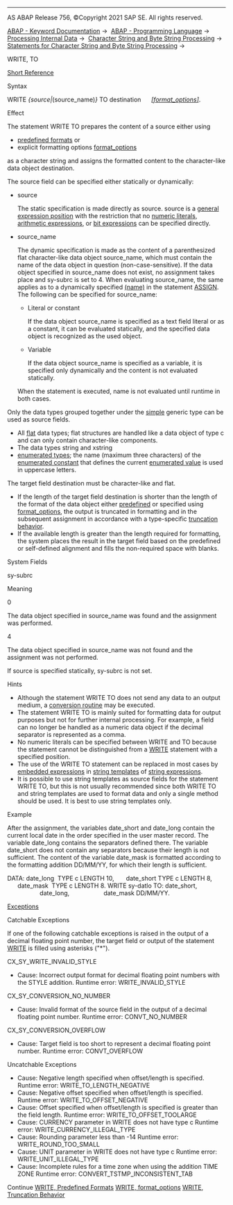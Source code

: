   

* * *

AS ABAP Release 756, ©Copyright 2021 SAP SE. All rights reserved.

[ABAP - Keyword Documentation](javascript:call_link\('abenabap.htm'\)) →  [ABAP - Programming Language](javascript:call_link\('abenabap_reference.htm'\)) →  [Processing Internal Data](javascript:call_link\('abenabap_data_working.htm'\)) →  [Character String and Byte String Processing](javascript:call_link\('abenabap_data_string.htm'\)) →  [Statements for Character String and Byte String Processing](javascript:call_link\('abenstring_processing_statements.htm'\)) → 

WRITE, TO

[Short Reference](javascript:call_link\('abapwrite_to_shortref.htm'\))

Syntax

WRITE *{*source*|*(source\_name)*}* TO destination
     [*\[*format\_options*\]*](javascript:call_link\('abapwrite_to_options.htm'\)).

Effect

The statement WRITE TO prepares the content of a source either using

-   [predefined formats](javascript:call_link\('abenwrite_formats.htm'\)) or
-   explicit formatting options [format\_options](javascript:call_link\('abapwrite_to_options.htm'\))

as a character string and assigns the formatted content to the character-like data object destination.

The source field can be specified either statically or dynamically:

-   source
    
    The static specification is made directly as source. source is a [general expression position](javascript:call_link\('abengeneral_expr_position_glosry.htm'\) "Glossary Entry") with the restriction that no [numeric literals](javascript:call_link\('abennumeric_literal_glosry.htm'\) "Glossary Entry"), [arithmetic expressions](javascript:call_link\('abenarithmetic_expression_glosry.htm'\) "Glossary Entry"), or [bit expressions](javascript:call_link\('abenbit_expression_glosry.htm'\) "Glossary Entry") can be specified directly.
    
-   source\_name
    
    The dynamic specification is made as the content of a parenthesized flat character-like data object source\_name, which must contain the name of the data object in question (non-case-sensitive). If the data object specified in source\_name does not exist, no assignment takes place and sy-subrc is set to 4. When evaluating source\_name, the same applies as to a dynamically specified [(name)](javascript:call_link\('abapassign_mem_area_dynamic_dobj.htm'\)) in the statement [ASSIGN](javascript:call_link\('abapassign.htm'\)). The following can be specified for source\_name:
    
    -   Literal or constant
        
        If the data object source\_name is specified as a text field literal or as a constant, it can be evaluated statically, and the specified data object is recognized as the used object.
        
    -   Variable
        
        If the data object source\_name is specified as a variable, it is specified only dynamically and the content is not evaluated statically.
        
    
    When the statement is executed, name is not evaluated until runtime in both cases.
    

Only the data types grouped together under the [simple](javascript:call_link\('abenbuilt_in_types_generic.htm'\)) generic type can be used as source fields.

-   All [flat](javascript:call_link\('abenflat_glosry.htm'\) "Glossary Entry") data types; flat structures are handled like a data object of type c and can only contain character-like components.
-   The data types string and xstring
-   [enumerated types](javascript:call_link\('abenenumerated_type_glosry.htm'\) "Glossary Entry"); the name (maximum three characters) of the [enumerated constant](javascript:call_link\('abenenumerated_constant_glosry.htm'\) "Glossary Entry") that defines the current [enumerated value](javascript:call_link\('abenenumerated_value_glosry.htm'\) "Glossary Entry") is used in uppercase letters.

The target field destination must be character-like and flat.

-   If the length of the target field destination is shorter than the length of the format of the data object either [predefined](javascript:call_link\('abenwrite_formats.htm'\)) or specified using [format\_options](javascript:call_link\('abapwrite_to_options.htm'\)), the output is truncated in formatting and in the subsequent assignment in accordance with a type-specific [truncation behavior](javascript:call_link\('abenwrite_truncations.htm'\)).
-   If the available length is greater than the length required for formatting, the system places the result in the target field based on the predefined or self-defined alignment and fills the non-required space with blanks.

System Fields

sy-subrc

Meaning

0

The data object specified in source\_name was found and the assignment was performed.

4

The data object specified in source\_name was not found and the assignment was not performed.

If source is specified statically, sy-subrc is not set.

Hints

-   Although the statement WRITE TO does not send any data to an output medium, a [conversion routine](javascript:call_link\('abenconversion_routine_glosry.htm'\) "Glossary Entry") may be executed.
-   The statement WRITE TO is mainly suited for formatting data for output purposes but not for further internal processing. For example, a field can no longer be handled as a numeric data object if the decimal separator is represented as a comma.
-   No numeric literals can be specified between WRITE and TO because the statement cannot be distinguished from a [WRITE](javascript:call_link\('abapwrite-.htm'\)) statement with a specified position.
-   The use of the WRITE TO statement can be replaced in most cases by [embedded expressions](javascript:call_link\('abenstring_templates_expressions.htm'\)) in [string templates](javascript:call_link\('abenstring_templates.htm'\)) of [string expressions](javascript:call_link\('abapcompute_string.htm'\)).
-   It is possible to use string templates as source fields for the statement WRITE TO, but this is not usually recommended since both WRITE TO and string templates are used to format data and only a single method should be used. It is best to use string templates only.

Example

After the assignment, the variables date\_short and date\_long contain the current local date in the order specified in the user master record. The variable date\_long contains the separators defined there. The variable date\_short does not contain any separators because their length is not sufficient. The content of the variable date\_mask is formatted according to the formatting addition DD/MM/YY, for which their length is sufficient.

DATA: date\_long  TYPE c LENGTH 10,
      date\_short TYPE c LENGTH 8,
      date\_mask  TYPE c LENGTH 8.
WRITE sy-datlo TO: date\_short,
                   date\_long,
                   date\_mask DD/MM/YY.

[Exceptions](javascript:call_link\('abenabap_language_exceptions.htm'\))

Catchable Exceptions

If one of the following catchable exceptions is raised in the output of a decimal floating point number, the target field or output of the statement [WRITE](javascript:call_link\('abapwrite-.htm'\)) is filled using asterisks ("\*").

CX\_SY\_WRITE\_INVALID\_STYLE

-   Cause: Incorrect output format for decimal floating point numbers with the STYLE addition.
    Runtime error: WRITE\_INVALID\_STYLE

CX\_SY\_CONVERSION\_NO\_NUMBER

-   Cause: Invalid format of the source field in the output of a decimal floating point number.
    Runtime error: CONVT\_NO\_NUMBER

CX\_SY\_CONVERSION\_OVERFLOW

-   Cause: Target field is too short to represent a decimal floating point number.
    Runtime error: CONVT\_OVERFLOW

Uncatchable Exceptions

-   Cause: Negative length specified when offset/length is specified.
    Runtime error: WRITE\_TO\_LENGTH\_NEGATIVE
-   Cause: Negative offset specified when offset/length is specified.
    Runtime error: WRITE\_TO\_OFFSET\_NEGATIVE
-   Cause: Offset specified when offset/length is specified is greater than the field length.
    Runtime error: WRITE\_TO\_OFFSET\_TOOLARGE
-   Cause: CURRENCY parameter in WRITE does not have type c
    Runtime error: WRITE\_CURRENCY\_ILLEGAL\_TYPE
-   Cause: Rounding parameter less than -14
    Runtime error: WRITE\_ROUND\_TOO\_SMALL
-   Cause: UNIT parameter in WRITE does not have type c
    Runtime error: WRITE\_UNIT\_ILLEGAL\_TYPE
-   Cause: Incomplete rules for a time zone when using the addition TIME ZONE
    Runtime error: CONVERT\_TSTMP\_INCONSISTENT\_TAB

Continue
[WRITE, Predefined Formats](javascript:call_link\('abenwrite_formats.htm'\))
[WRITE, format\_options](javascript:call_link\('abapwrite_to_options.htm'\))
[WRITE, Truncation Behavior](javascript:call_link\('abenwrite_truncations.htm'\))